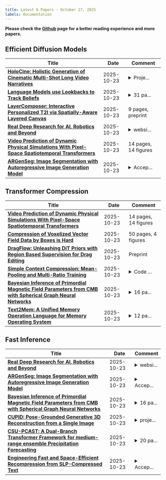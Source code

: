 ```yaml
---
title: Latest 6 Papers - October 27, 2025
labels: documentation
---
```

**Please check the [Github](https://github.com/zezhishao/MTS_Daily_ArXiv) page for a better reading experience and more papers.**

## Efficient Diffusion Models
| **Title** | **Date** | **Comment** |
| --- | --- | --- |
| **[HoloCine: Holistic Generation of Cinematic Multi-Shot Long Video Narratives](http://arxiv.org/abs/2510.20822v1)** | 2025-10-23 | <details><summary>Proje...</summary><p>Project page and code: https://holo-cine.github.io/</p></details> |
| **[Language Models use Lookbacks to Track Beliefs](http://arxiv.org/abs/2505.14685v2)** | 2025-10-23 | <details><summary>31 pa...</summary><p>31 pages, 33 figures. Code and data at https://belief.baulab.info/</p></details> |
| **[LayerComposer: Interactive Personalized T2I via Spatially-Aware Layered Canvas](http://arxiv.org/abs/2510.20820v1)** | 2025-10-23 | 9 pages, preprint |
| **[Real Deep Research for AI, Robotics and Beyond](http://arxiv.org/abs/2510.20809v1)** | 2025-10-23 | <details><summary>websi...</summary><p>website: https://realdeepresearch.github.io</p></details> |
| **[Video Prediction of Dynamic Physical Simulations With Pixel-Space Spatiotemporal Transformers](http://arxiv.org/abs/2510.20807v1)** | 2025-10-23 | 14 pages, 14 figures |
| **[ARGenSeg: Image Segmentation with Autoregressive Image Generation Model](http://arxiv.org/abs/2510.20803v1)** | 2025-10-23 | <details><summary>Accep...</summary><p>Accepted to NeurIPS 2025, 18 pages</p></details> |

## Transformer Compression
| **Title** | **Date** | **Comment** |
| --- | --- | --- |
| **[Video Prediction of Dynamic Physical Simulations With Pixel-Space Spatiotemporal Transformers](http://arxiv.org/abs/2510.20807v1)** | 2025-10-23 | 14 pages, 14 figures |
| **[Compression of Voxelized Vector Field Data by Boxes is Hard](http://arxiv.org/abs/2510.20801v1)** | 2025-10-23 | 50 pages, 4 figures |
| **[DragFlow: Unleashing DiT Priors with Region Based Supervision for Drag Editing](http://arxiv.org/abs/2510.02253v2)** | 2025-10-23 | Preprint |
| **[Simple Context Compression: Mean-Pooling and Multi-Ratio Training](http://arxiv.org/abs/2510.20797v1)** | 2025-10-23 | <details><summary>Code ...</summary><p>Code available at https://github.com/lil-lab/simple-context-compression</p></details> |
| **[Bayesian Inference of Primordial Magnetic Field Parameters from CMB with Spherical Graph Neural Networks](http://arxiv.org/abs/2510.20795v1)** | 2025-10-23 | <details><summary>16 pa...</summary><p>16 pages, 6 figures, 4 tables</p></details> |
| **[Text2Mem: A Unified Memory Operation Language for Memory Operating System](http://arxiv.org/abs/2509.11145v2)** | 2025-10-23 | <details><summary>12 pa...</summary><p>12 pages, 3 figures, 2 tables</p></details> |

## Fast Inference
| **Title** | **Date** | **Comment** |
| --- | --- | --- |
| **[Real Deep Research for AI, Robotics and Beyond](http://arxiv.org/abs/2510.20809v1)** | 2025-10-23 | <details><summary>websi...</summary><p>website: https://realdeepresearch.github.io</p></details> |
| **[ARGenSeg: Image Segmentation with Autoregressive Image Generation Model](http://arxiv.org/abs/2510.20803v1)** | 2025-10-23 | <details><summary>Accep...</summary><p>Accepted to NeurIPS 2025, 18 pages</p></details> |
| **[Bayesian Inference of Primordial Magnetic Field Parameters from CMB with Spherical Graph Neural Networks](http://arxiv.org/abs/2510.20795v1)** | 2025-10-23 | <details><summary>16 pa...</summary><p>16 pages, 6 figures, 4 tables</p></details> |
| **[CUPID: Pose-Grounded Generative 3D Reconstruction from a Single Image](http://arxiv.org/abs/2510.20776v1)** | 2025-10-23 | <details><summary>proje...</summary><p>project page at https://cupid3d.github.io</p></details> |
| **[CSU-PCAST: A Dual-Branch Transformer Framework for medium-range ensemble Precipitation Forecasting](http://arxiv.org/abs/2510.20769v1)** | 2025-10-23 | <details><summary>20 pa...</summary><p>20 pages, 12 figures, submitted to arXiv under Atmospheric and Oceanic Physics (physics.ao-ph) and Machine Learning (cs.LG)</p></details> |
| **[Engineering Fast and Space-Efficient Recompression from SLP-Compressed Text](http://arxiv.org/abs/2506.12011v2)** | 2025-10-23 | <details><summary>Accep...</summary><p>Accepted to ALENEX 2026</p></details> |

